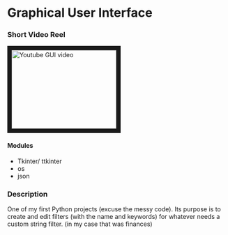 #  Graphical User Interface

### Short Video Reel
<a href="http://www.youtube.com/watch?feature=player_embedded&v=BmljJaFcpkE
" target="_blank"><img src="http://img.youtube.com/vi/BmljJaFcpkE/0.jpg" 
alt="Youtube GUI video" width="240" height="180" border="10" /></a>

#### Modules
* Tkinter/ ttkinter
* os
* json

### Description
One of my first Python projects (excuse the messy code). Its purpose is to create and edit filters (with the name and keywords) for whatever needs a custom string filter. (in my case that was finances)